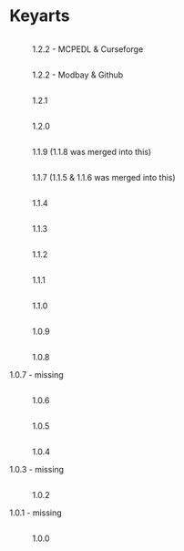 # Keyarts



<figure><img src="https://github.com/ItsMePok/PFE/blob/wikiAssets/Keyart/PFEv1.2.2KeyArt_MCPEDL.png?raw=true" alt=""><figcaption><p>1.2.2 - MCPEDL &#x26; Curseforge</p></figcaption></figure>

<figure><img src="https://github.com/ItsMePok/PFE/blob/wikiAssets/Keyart/PFEv1.2.2KeyArt_ModBay.png?raw=true" alt=""><figcaption><p>1.2.2 - Modbay &#x26; Github</p></figcaption></figure>

<figure><img src="https://github.com/ItsMePok/PFE/blob/wikiAssets/Keyart/PFEv1.2.1Keyart.jpg?raw=true" alt=""><figcaption><p>1.2.1</p></figcaption></figure>



<figure><img src="https://github.com/ItsMePok/PFE/blob/wikiAssets/Keyart/PFE1.2.0keyart.jpg?raw=true" alt=""><figcaption><p>1.2.0</p></figcaption></figure>



<figure><img src="https://github.com/ItsMePok/PFE/blob/wikiAssets/Keyart/PFEv1.1.9Keyart.png?raw=true" alt=""><figcaption><p>1.1.9 (1.1.8 was merged into this)</p></figcaption></figure>



<figure><img src="https://github.com/ItsMePok/PFE/blob/wikiAssets/Keyart/PFEv1.1.7Keyart.png?raw=true" alt=""><figcaption><p>1.1.7 (1.1.5 &#x26; 1.1.6 was merged into this)</p></figcaption></figure>

<figure><img src="https://github.com/ItsMePok/PFE/blob/wikiAssets/Keyart/PFEv1.1.4Keyart.png?raw=true" alt=""><figcaption><p>1.1.4</p></figcaption></figure>

<figure><img src="https://github.com/ItsMePok/PFE/blob/wikiAssets/Keyart/PFEv1.1.3Keyart.jpg?raw=true" alt=""><figcaption><p>1.1.3</p></figcaption></figure>

<figure><img src="https://github.com/ItsMePok/PFE/blob/wikiAssets/Keyart/PFEv1.1.2Keyart.png?raw=true" alt=""><figcaption><p>1.1.2</p></figcaption></figure>

<figure><img src="https://github.com/ItsMePok/PFE/blob/wikiAssets/Keyart/PFEv1.1.1Keyart.png?raw=true" alt=""><figcaption><p>1.1.1</p></figcaption></figure>

<figure><img src="https://github.com/ItsMePok/PFE/blob/wikiAssets/Keyart/PFEv1.1.0Keyart.jpg?raw=true" alt=""><figcaption><p>1.1.0</p></figcaption></figure>

<figure><img src="https://github.com/ItsMePok/PFE/blob/wikiAssets/Keyart/PFEv1.0.9Keyart.png?raw=true" alt=""><figcaption><p>1.0.9</p></figcaption></figure>

<figure><img src="https://github.com/ItsMePok/PFE/blob/wikiAssets/Keyart/PFEv1.0.8Keyart.png?raw=true" alt=""><figcaption><p>1.0.8</p></figcaption></figure>

1.0.7 - missing

<figure><img src="https://github.com/ItsMePok/PFE/blob/wikiAssets/Keyart/PFEv1.0.6Keyart.png?raw=true" alt=""><figcaption><p>1.0.6</p></figcaption></figure>

<figure><img src="https://github.com/ItsMePok/PFE/blob/wikiAssets/Keyart/PFEv1.0.5Keyart.png?raw=true" alt=""><figcaption><p>1.0.5</p></figcaption></figure>

<figure><img src="https://github.com/ItsMePok/PFE/blob/wikiAssets/Keyart/PFEv1.0.4Keyart.png?raw=true" alt=""><figcaption><p>1.0.4</p></figcaption></figure>

1.0.3 - missing

<figure><img src="https://github.com/ItsMePok/PFE/blob/wikiAssets/Keyart/PFEv1.0.2Keyart.png?raw=true" alt=""><figcaption><p>1.0.2</p></figcaption></figure>

1.0.1 - missing

<figure><img src="https://github.com/ItsMePok/PFE/blob/wikiAssets/Keyart/OriginalPFEKeyart.jpg?raw=true" alt=""><figcaption><p>1.0.0</p></figcaption></figure>
